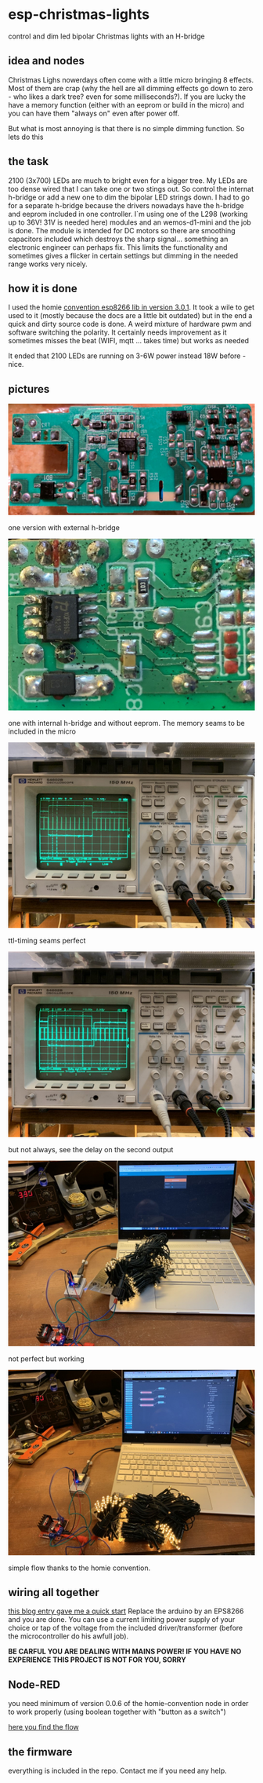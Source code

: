 # esp-christmas-lights
control and dim led bipolar Christmas lights with an H-bridge

## idea and nodes
Christmas Lighs nowerdays often come with a little micro bringing 8 effects. Most of them are crap (why the hell are all dimming effects go down to zero - who likes a dark tree? even for some milliseconds?). If you are lucky the have a memory function (either with an eeprom or build in the micro) and you can have them "always on" even after power off.

But what is most annoying is that there is no simple dimming function. So lets do this

## the task
2100 (3x700) LEDs are much to bright even for a bigger tree. My LEDs are too dense wired that I can take one or two stings out.
So control the internat h-bridge or add a new one to dim the bipolar LED strings down. I had to go for a separate h-bridge because the drivers nowadays have the h-bridge and eeprom included in one controller. I`m using one of the L298 (working up to 36V! 31V is needed here) modules and an wemos-d1-mini and the job is done. The module is intended for DC motors so there are smoothing capacitors included which destroys the sharp signal... something an electronic engineer can perhaps fix. This limits the functionality and sometimes gives a flicker in certain settings but dimming in the needed range works very nicely.

## how it is done
I used the homie [convention esp8266 lib in version 3.0.1](https://homieiot.github.io/homie-esp8266/docs/develop-v3/quickstart/what-is-it/). It took a wile to get used to it (mostly because the docs are a little bit outdated) but in the end a quick and dirty source code is done. A weird mixture of hardware pwm and software switching the polarity. It certainly needs improvement as it sometimes misses the beat (WIFI, mqtt ... takes time) but works as needed

It ended that 2100 LEDs are running on 3-6W power instead 18W before - nice.

## pictures

![one version with external h-bridge](./img/IMG_1071.jpg)

one version with external h-bridge

![one with internal h-bridge and without eeprom. The memory seams to be included in the micro](./img/IMG_1072.jpg)

one with internal h-bridge and without eeprom. The memory seams to be included in the micro

![ttl-timing seams perfect](./img/IMG_1073.jpg)

ttl-timing seams perfect

![but not always](./img/IMG_1075.jpg)

but not always, see the delay on the second output

![not perfect but working](./img/IMG_1077.jpg)

not perfect but working

![simple flow thanks to the homie convention](./img/IMG_1079.jpg)

simple flow thanks to the homie convention.

## wiring all together

[this blog entry gave me a quick start](https://lanzerdiy.wordpress.com/2019/01/16/arduino-led-christmas-light-controller/)
Replace the arduino by an EPS8266 and you are done. You can use a current limiting power supply of your choice or tap of the voltage from the included driver/transformer (before the microcontroller do his awfull job).

**BE CARFUL YOU ARE DEALING WITH MAINS POWER! IF YOU HAVE NO EXPERIENCE THIS PROJECT IS NOT FOR YOU, SORRY**

## Node-RED

you need minimum of version 0.0.6 of the homie-convention node in order to work properly (using boolean together with "button as a switch")

[here you find the flow](./Node-RED/flow.json)

## the firmware

everything is included in the repo. Contact me if you need any help.
